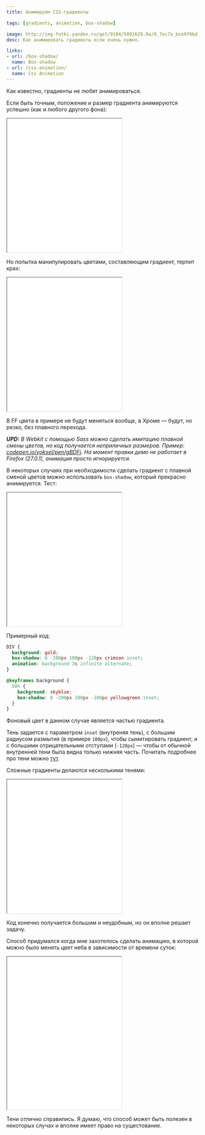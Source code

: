 ```yaml
---
title: Анимируем CSS-градиенты

tags: [gradients, animation, box-shadow]

image: http://img-fotki.yandex.ru/get/9104/5091629.9a/0_7ec7a_bce9f6bd_M.png
desc: Как анимировать градиенты если очень нужно.

links:
- url: /box-shadow/
  name: Box-shadow
- url: /css-animation/
  name: Css Animation
---
```


Как известно, градиенты не любят анимироваться.<!--more-->

Если быть точным, положение и размер градиента анимируются успешно (как и любого другого фона):

<iframe class="live-snippet" style="height: 350px" src="../assets/demo/animation-for-gradients/demo_1.html?css"></iframe>

Но попытка манипулировать цветами, составляющим градиент, терпит крах:

<iframe class="live-snippet" style="height: 350px" src="../assets/demo/animation-for-gradients/demo_2.html?css"></iframe>

В FF цвета в примере не будут меняться вообще, в Хроме — будут, но резко, без плавного перехода.

<i><b>UPD:</b> В Webkit с помощью Sass можно сделать имитацию плавной смены цветов, но код получается неприличных размеров. Пример: <a href="http://codepen.io/yoksel/pen/gBDFj">codepen.io/yoksel/pen/gBDFj</a>.
На момент правки демо не работает в Firefox (27.0.1), анимация просто игнорируется.</i>

В некоторых случаях при необходимости сделать градиент с плавной сменой цветов можно использовать <code>box-shadow</code>, который прекрасно анимируется. Тест:

<iframe class="live-snippet" style="height: 350px" src="../assets/demo/animation-for-gradients/demo_
3.html?output"></iframe>

Примерный код:

```css
DIV {
  background: gold;
  box-shadow: 0 -200px 100px -120px crimson inset;
  animation: background 3s infinite alternate;
}

@keyframes background {
  50% {
    background: skyblue;
    box-shadow: 0 -200px 100px -100px yellowgreen inset;
  }
}
```

Фоновый цвет в данном случае является частью градиента.

Тень задается с параметром <code>inset</code> (внутреняя тень), с большим радиусом размытия (в примере <code>100px</code>), чтобы сымитировать градиент, и с большими отрицательными отступами (<code>-120px</code>) — чтобы от обычной внутренней тени была видна только нижняя часть. Почитать подробнее про тени можно <a href="/box-shadow/">тут</a>.

Сложные градиенты делаются несколькими тенями:

<iframe class="live-snippet" style="height: 350px" src="../assets/demo/animation-for-gradients/demo_4.html?css"></iframe>

Код конечно получается большим и неудобным, но он вполне решает задачу.

Способ придумался когда мне захотелось сделать анимацию, в которой можно было менять цвет неба в зависимости от времени суток:

<iframe class="live-snippet" style="height: 400px" src="../assets/demo/animation-for-gradients/demo_5
.html?output"></iframe>

Тени отлично справились. Я думаю, что способ может быть полезен в некоторых случах и вполне имеет право на сущестование.
